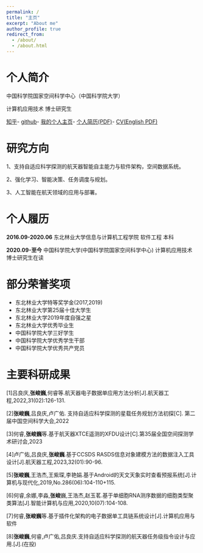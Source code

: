 ```yaml
---
permalink: /
title: "主页"
excerpt: "About me"
author_profile: true
redirect_from: 
  - /about/
  - /about.html
---
```

个人简介
======
中国科学院国家空间科学中心（中国科学院大学）

计算机应用技术 博士研究生


[知乎](https://www.zhihu.com/people/kfzjw008)-
[github](https://github.com/kfzjw008)-
[我的个人主页](https://www.jishestudio.com)-
[个人简历(PDF)](http://kfzjw008.github.io/files/CV-ZhangJunwei-CN.pdf)-
[CV(English PDF)](http://kfzjw008.github.io/files/CV-ZhangJunwei-EN.pdf)



研究方向
======
1、支持自适应科学探测的航天器智能自主能力与软件架构，空间数据系统。


2、强化学习、智能决策、任务调度与规划。


3、人工智能在航天领域的应用与部署。




个人履历
======
**2016.09-2020.06** 东北林业大学信息与计算机工程学院 软件工程 本科

**2020.09-至今**    中国科学院大学(中国科学院国家空间科学中心) 计算机应用技术 博士研究生在读


部分荣誉奖项
======
- 东北林业大学特等奖学金(2017,2019)
- 东北林业大学第25届十佳大学生
- 东北林业大学2019年度自强之星
- 东北林业大学优秀毕业生
- 中国科学院大学三好学生
- 中国科学院大学优秀学生干部
- 中国科学院大学优秀共产党员
  





主要科研成果
======
[1]吕良庆,**张峻巍**,何睿等.航天器电子数据单应用方法分析[J].航天器工程,2022,31(02):126-131. 


[2]**张峻巍**,吕良庆,卢广佑. 支持自适应科学探测的星载任务规划方法初探[C]. 第二届中国空间科学大会,2022


[3]何睿,**张峻巍**等.基于航天器XTCE遥测的XFDU设计[C].第35届全国空间探测学术研讨会,2023


[4]卢广佑,吕良庆,**张峻巍**.基于CCSDS RASDS信息对象建模方法的数据注入工具设计[J].航天器工程,2023,32(01):90-96.


[5]**张峻巍**,王浩杰,王紫琛,李艳娟.基于Android的天文天象实时查看预报系统[J].计算机与现代化,2019,No.286(06):104-110+115. 


[6]何睿,余娜,李淼,**张峻**巍,王浩杰,赵玉茗.基于单细胞RNA测序数据的细胞类型聚类算法[J].智能计算机与应用,2020,10(07):104-108. 


[7]何睿,**张峻巍**等.基于插件化架构的电子数据单工具链系统设计[J].计算机应用与软件 


[8]**张峻巍**,何睿,卢广佑,吕良庆.支持自适应科学探测的航天器任务级指令设计与应用.[J].(在投) 


